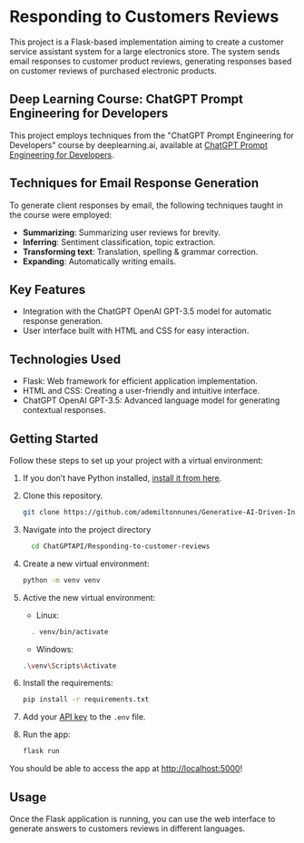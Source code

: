 # Responding to Customers Reviews

This project is a Flask-based implementation aiming to create a customer service assistant system for a large electronics store. The system sends email responses to customer product reviews, generating responses based on customer reviews of purchased electronic products.

## Deep Learning Course: ChatGPT Prompt Engineering for Developers

This project employs techniques from the "ChatGPT Prompt Engineering for Developers" course by deeplearning.ai, available at [ChatGPT Prompt Engineering for Developers](https://learn.deeplearning.ai/chatgpt-prompt-eng/lesson/1/introduction).

## Techniques for Email Response Generation

To generate client responses by email, the following techniques taught in the course were employed:
- **Summarizing**: Summarizing user reviews for brevity.
- **Inferring**: Sentiment classification, topic extraction.
- **Transforming text**: Translation, spelling & grammar correction.
- **Expanding**: Automatically writing emails.

## Key Features

- Integration with the ChatGPT OpenAI GPT-3.5 model for automatic response generation.
- User interface built with HTML and CSS for easy interaction.

## Technologies Used

- Flask: Web framework for efficient application implementation.
- HTML and CSS: Creating a user-friendly and intuitive interface.
- ChatGPT OpenAI GPT-3.5: Advanced language model for generating contextual responses.

## Getting Started

Follow these steps to set up your project with a virtual environment:

1. If you don’t have Python installed, [install it from here](https://www.python.org/downloads/).

2. Clone this repository.

   ```bash
   git clone https://github.com/ademiltonnunes/Generative-AI-Driven-Intelligent-Apps-Development.git

3.  Navigate into the project directory
      ```bash
        cd ChatGPTAPI/Responding-to-customer-reviews

5. Create a new virtual environment:

   ```bash
   python -m venv venv
   ```
6. Active the new virtual environment:
   - Linux:
    ```bash
      . venv/bin/activate
     ```
   - Windows:
   ```bash
   .\venv\Scripts\Activate
    ```
7. Install the requirements:

   ```bash
   pip install -r requirements.txt
   ```

8. Add your [API key](https://beta.openai.com/account/api-keys) to the `.env` file.

9. Run the app:

   ```bash
   flask run
   ```

You should be able to access the app at [http://localhost:5000](http://localhost:5000)!

## Usage
Once the Flask application is running, you can use the web interface to generate answers to customers reviews in different languages.

## 


